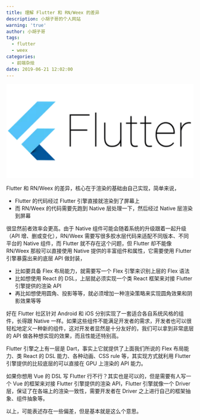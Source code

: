 ```yaml
---
title: 理解 Flutter 和 RN/Weex 的差异
description: 小胡子哥的个人网站
warning: 'true'
author: 小胡子哥
tags:
  - flutter
  - weex
categories:
  - 前端杂烩
date: 2019-06-21 12:02:00
---
```


![upload successful](/blogimgs/2019/06/21/flutter.png)

Flutter 和 RN/Weex 的差异，核心在于渲染的基础由自己实现，简单来说，

- Flutter 的代码经过 Flutter 引擎直接就渲染到了屏幕上
- 而 RN/Weex 的代码需要先跑到 Native 层处理一下，然后经过 Native 层渲染到屏幕

很显然前者效率会更高。由于 Native 组件可能会随着系统的升级跟着一起升级（API 增、删或变化），RN/Weex 需要写很多胶水层代码来适配不同版本、不同平台的 Native 组件，而 Flutter 就不存在这个问题，但 Flutter 却不能像 RN/Weex 那般可以直接使用 Native 提供的丰富组件和属性，它需要使用 Flutter 引擎暴露出来的底层 API 做封装，

- 比如要具备 Flex 布局能力，就需要写一个 Flex 引擎来识别上层的 Flex 语法
- 比如想使用 React 的 DSL，上层就必须实现一个类 React 框架来对接 Flutter 引擎提供的渲染 API
- 再比如想使用圆角、投影等等，就必须增加一种渲染策略来实现圆角效果和阴影效果等等

好在 Flutter 社区针对 Android 和 iOS 分别实现了一套适合各自系统风格的组件，长得跟 Native 一样。如果这些组件不能满足开发者的需求，开发者也可以很轻松地定义一种新的组件，这对开发者显然是十分友好的，我们可以拿到非常底层的 API 做各种想实现的效果，而且性能还特别高。

Flutter 引擎之上有一层是 Dart，事实上它就提供了上面我们所说的 Flex 布局能力、类 React 的 DSL 能力、各种动画、CSS rule 等，其实现方式就利用 Flutter 引擎提供的比较底层的可以直接在 GPU 上渲染的 API 能力。

如果你想用 Vue 的 DSL 写 Flutter 行不行？其实也是可以的，但是需要有人写一个 Vue 的框架来对接 Flutter 引擎提供的渲染 API，Flutter 引擎就像一个 Driver 层，保证了在各端上的渲染一致性，需要开发者在 Driver 之上进行自己的框架抽象、组件抽象等。

以上，可能表述存在一些偏差，但是基本就是这么个意思。